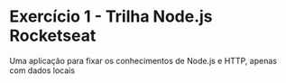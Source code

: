 <h1>Exercício 1 - Trilha Node.js Rocketseat</h1>

Uma aplicação para fixar os conhecimentos de Node.js e HTTP, apenas com dados locais
